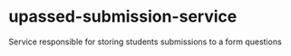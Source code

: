 # upassed-submission-service
Service responsible for storing students submissions to a form questions

